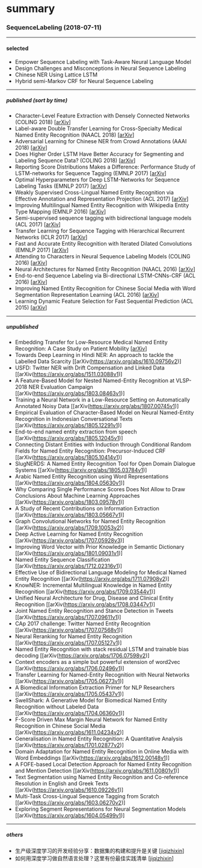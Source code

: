 # summary

### SequenceLabeling (2018-07-11)
----------
#### selected
- Empower Sequence Labeling with Task-Aware Neural Language Model
- Design Challenges and Misconceptions in Neural Sequence Labeling
- Chinese NER Using Lattice LSTM
- Hybrid semi-Markov CRF for Neural Sequence Labeling
----------
##### published (sort by time)
- Character-Level Feature Extraction with Densely Connected Networks (COLING 2018) [[arXiv](https://arxiv.org/abs/1806.09089v1)]
- Label-aware Double Transfer Learning for Cross-Specialty Medical Named Entity Recognition (NAACL 2018) [[arXiv](https://arxiv.org/abs/1804.09021v2)]
- Adversarial Learning for Chinese NER from Crowd Annotations (AAAI 2018) [[arXiv](https://arxiv.org/abs/1801.05147)]
- Does Higher Order LSTM Have Better Accuracy for Segmenting and Labeling Sequence Data?  (COLING 2018) [[arXiv](https://arxiv.org/abs/1711.08231v3)]
- Reporting Score Distributions Makes a Difference: Performance Study of LSTM-networks for Sequence Tagging (EMNLP 2017) [[arXiv](https://arxiv.org/abs/1707.09861v1)]
- Optimal Hyperparameters for Deep LSTM-Networks for Sequence Labeling Tasks (EMNLP 2017) [[arXiv](https://arxiv.org/abs/1707.06799v2)]
- Weakly Supervised Cross-Lingual Named Entity Recognition via Effective Annotation and Representation Projection (ACL 2017) [[arXiv](https://arxiv.org/abs/1707.02483v1)]
- Improving Multilingual Named Entity Recognition with Wikipedia Entity Type Mapping (EMNLP 2016) [[arXiv](https://arxiv.org/abs/1707.02459v1)]
- Semi-supervised sequence tagging with bidirectional language models (ACL 2017) [[arXiv](https://arxiv.org/abs/1705.00108)]
- Transfer Learning for Sequence Tagging with Hierarchical Recurrent Networks (ICLR 2017) [[arXiv](https://arxiv.org/abs/1703.06345)]
- Fast and Accurate Entity Recognition with Iterated Dilated Convolutions (EMNLP 2017) [[arXiv](https://arxiv.org/abs/1702.02098v3)]
- Attending to Characters in Neural Sequence Labeling Models (COLING 2016) [[arXiv](https://arxiv.org/abs/1611.04361)]
- Neural Architectures for Named Entity Recognition (NAACL 2016) [[arXiv](https://arxiv.org/abs/1603.01360v3)]
- End-to-end Sequence Labeling via Bi-directional LSTM-CNNs-CRF (ACL 2016) [[arXiv](https://arxiv.org/abs/1603.01354)]
- Improving Named Entity Recognition for Chinese Social Media with Word Segmentation Representation Learning (ACL 2016) [[arXiv](https://arxiv.org/abs/1603.00786v2)]
- Learning Dynamic Feature Selection for Fast Sequential Prediction (ACL 2015) [[arXiv](https://arxiv.org/abs/1505.06169v1)]
----------
##### unpublished
- Embedding Transfer for Low-Resource Medical Named Entity Recognition: A Case Study on Patient Mobility [[arXiv](https://arxiv.org/abs/1806.02814v1)]
- Towards Deep Learning in Hindi NER: An approach to tackle the Labelled Data Scarcity [[arXiv(https://arxiv.org/abs/1610.09756v2)]
- USFD: Twitter NER with Drift Compensation and Linked Data [[arXiv(https://arxiv.org/abs/1511.03088v1)]
- A Feature-Based Model for Nested Named-Entity Recognition at VLSP-2018 NER Evaluation Campaign [[arXiv(https://arxiv.org/abs/1803.08463v1)]
- Training a Neural Network in a Low-Resource Setting on Automatically Annotated Noisy Data [[arXiv(https://arxiv.org/abs/1807.00745v1)]
- Empirical Evaluation of Character-Based Model on Neural Named-Entity Recognition in Indonesian Conversational Texts [[arXiv(https://arxiv.org/abs/1805.12291v1)]
- End-to-end named entity extraction from speech [[arXiv(https://arxiv.org/abs/1805.12045v1)]
- Connecting Distant Entities with Induction through Conditional Random Fields for Named Entity Recognition: Precursor-Induced CRF [[arXiv(https://arxiv.org/abs/1805.10414v1)]
- SlugNERDS: A Named Entity Recognition Tool for Open Domain Dialogue Systems [[arXiv(https://arxiv.org/abs/1805.03784v1)]
- Arabic Named Entity Recognition using Word Representations [[arXiv(https://arxiv.org/abs/1804.05630v1)]
- Why Comparing Single Performance Scores Does Not Allow to Draw Conclusions About Machine Learning Approaches [[arXiv(https://arxiv.org/abs/1803.09578v1)]
- A Study of Recent Contributions on Information Extraction [[arXiv(https://arxiv.org/abs/1803.05667v1)]
- Graph Convolutional Networks for Named Entity Recognition [[arXiv(https://arxiv.org/abs/1709.10053v2)]
- Deep Active Learning for Named Entity Recognition [[arXiv(https://arxiv.org/abs/1707.05928v3)]
- Improving Word Vector with Prior Knowledge in Semantic Dictionary [[arXiv(https://arxiv.org/abs/1801.09031v1)]
- Named Entity Sequence Classification [[arXiv(https://arxiv.org/abs/1712.02316v1)]
- Effective Use of Bidirectional Language Modeling for Medical Named Entity Recognition [[arXiv(https://arxiv.org/abs/1711.07908v2)]
- KnowNER: Incremental Multilingual Knowledge in Named Entity Recognition [[arXiv(https://arxiv.org/abs/1709.03544v1)]
- Unified Neural Architecture for Drug, Disease and Clinical Entity Recognition [[arXiv(https://arxiv.org/abs/1708.03447v1)]
- Joint Named Entity Recognition and Stance Detection in Tweets [[arXiv(https://arxiv.org/abs/1707.09611v1)]
- CAp 2017 challenge: Twitter Named Entity Recognition [[arXiv(https://arxiv.org/abs/1707.07568v1)]
- Neural Reranking for Named Entity Recognition [[arXiv(https://arxiv.org/abs/1707.05127v1)]
- Named Entity Recognition with stack residual LSTM and trainable bias decoding [[arXiv(https://arxiv.org/abs/1706.07598v2)]
- Context encoders as a simple but powerful extension of word2vec [[arXiv(https://arxiv.org/abs/1706.02496v1)]
- Transfer Learning for Named-Entity Recognition with Neural Networks [[arXiv(https://arxiv.org/abs/1705.06273v1)]
- A Biomedical Information Extraction Primer for NLP Researchers [[arXiv(https://arxiv.org/abs/1705.05437v1)]
- SwellShark: A Generative Model for Biomedical Named Entity Recognition without Labeled Data [[arXiv(https://arxiv.org/abs/1704.06360v1)]
- F-Score Driven Max Margin Neural Network for Named Entity Recognition in Chinese Social Media [[arXiv(https://arxiv.org/abs/1611.04234v2)]
- Generalisation in Named Entity Recognition: A Quantitative Analysis [[arXiv(https://arxiv.org/abs/1701.02877v2)]
- Domain Adaptation for Named Entity Recognition in Online Media with Word Embeddings [[arXiv(https://arxiv.org/abs/1612.00148v1)]
- A FOFE-based Local Detection Approach for Named Entity Recognition and Mention Detection [[arXiv(https://arxiv.org/abs/1611.00801v1)]
- Text Segmentation using Named Entity Recognition and Co-reference Resolution in English and Greek Texts [[arXiv(https://arxiv.org/abs/1610.09226v1)]
- Multi-Task Cross-Lingual Sequence Tagging from Scratch [[arXiv(https://arxiv.org/abs/1603.06270v2)]
- Exploring Segment Representations for Neural Segmentation Models [[arXiv(https://arxiv.org/abs/1604.05499v1)]
----------
##### others 
- 生产级深度学习的开发经验分享：数据集的构建和提升是关键 [[jiqizhixin](https://www.jiqizhixin.com/articles/2018-06-09-3)]
- 如何用深度学习做自然语言处理？这里有份最佳实践清单  [[jiqizhixin](https://www.jiqizhixin.com/articles/2017-07-26-5)]


